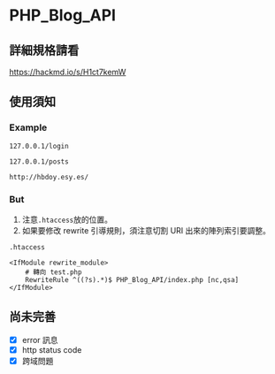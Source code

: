 # PHP_Blog_API
## 詳細規格請看
https://hackmd.io/s/H1ct7kemW

## 使用須知
### Example
``127.0.0.1/login``

``127.0.0.1/posts``

``http://hbdoy.esy.es/``

### But
1. 注意``.htaccess``放的位置。
2. 如果要修改 rewrite 引導規則，須注意切割 URI 出來的陣列索引要調整。

``.htaccess``
```
<IfModule rewrite_module>
    # 轉向 test.php
    RewriteRule ^((?s).*)$ PHP_Blog_API/index.php [nc,qsa]
</IfModule>
```

## 尚未完善
- [x] error 訊息
- [x] http status code
- [x] 跨域問題

